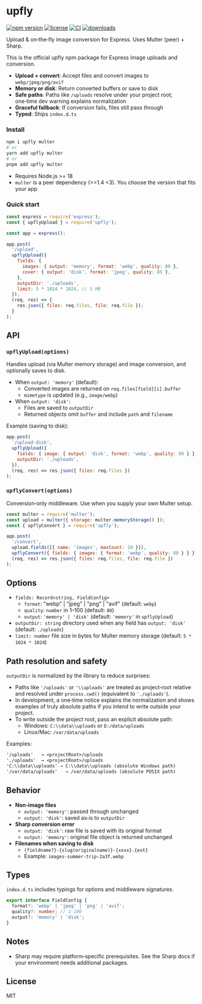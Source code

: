 # upfly

[![npm version](https://img.shields.io/npm/v/upfly.svg)](https://www.npmjs.com/package/upfly)
[![license](https://img.shields.io/badge/license-MIT-blue.svg)](LICENSE)
[![CI](https://github.com/ramin-010/upfly/actions/workflows/ci.yml/badge.svg)](https://github.com/ramin-010/upfly/actions/workflows/ci.yml)
[![downloads](https://img.shields.io/npm/dm/upfly.svg)](https://www.npmjs.com/package/upfly)

Upload & on‑the‑fly image conversion for Express. Uses Multer (peer) + Sharp.

This is the official upfly npm package for Express image uploads and conversion.

- **Upload + convert**: Accept files and convert images to `webp/jpeg/png/avif`
- **Memory or disk**: Return converted buffers or save to disk
- **Safe paths**: Paths like `/uploads` resolve under your project root; one‑time dev warning explains normalization
- **Graceful fallback**: If conversion fails, files still pass through
- **Typed**: Ships `index.d.ts`

### Install

```bash
npm i upfly multer
# or
yarn add upfly multer
# or
pnpm add upfly multer
```

- Requires Node.js >= 18
- `multer` is a peer dependency (>=1.4 <3). You choose the version that fits your app

### Quick start

```js
const express = require('express');
const { upflyUpload } = require('upfly');

const app = express();

app.post(
  '/upload',
  upflyUpload({
    fields: {
      images: { output: 'memory', format: 'webp', quality: 80 },
      cover: { output: 'disk', format: 'jpeg', quality: 85 },
    },
    outputDir: './uploads',
    limit: 5 * 1024 * 1024, // 5 MB
  }),
  (req, res) => {
    res.json({ files: req.files, file: req.file });
  }
);
```

## API

### `upflyUpload(options)`
Handles upload (via Multer memory storage) and image conversion, and optionally saves to disk.

- When `output: 'memory'` (default):
  - Converted images are returned on `req.files[field][i].buffer`
  - `mimetype` is updated (e.g., `image/webp`)
- When `output: 'disk'`:
  - Files are saved to `outputDir`
  - Returned objects omit `buffer` and include `path` and `filename`

Example (saving to disk):
```js
app.post(
  '/upload-disk',
  upflyUpload({
    fields: { image: { output: 'disk', format: 'webp', quality: 80 } },
    outputDir: './uploads',
  }),
  (req, res) => res.json({ files: req.files })
);
```

### `upflyConvert(options)`
Conversion‑only middleware. Use when you supply your own Multer setup.

```js
const multer = require('multer');
const upload = multer({ storage: multer.memoryStorage() });
const { upflyConvert } = require('upfly');

app.post(
  '/convert',
  upload.fields([{ name: 'images', maxCount: 10 }]),
  upflyConvert({ fields: { images: { format: 'webp', quality: 80 } } }),
  (req, res) => res.json({ files: req.files, file: req.file })
);
```

## Options
- `fields: Record<string, FieldConfig>`
  - `format`: "webp" | "jpeg" | "png" | "avif" (default: `webp`)
  - `quality`: `number` in 1–100 (default: `80`)
  - `output`: `'memory' | 'disk'` (default: `'memory'` in `upflyUpload`)
- `outputDir: string` directory used when any field has `output: 'disk'` (default: `./uploads`)
- `limit: number` file size in bytes for Multer memory storage (default: `5 * 1024 * 1024`)

## Path resolution and safety
`outputDir` is normalized by the library to reduce surprises:

- Paths like `'/uploads'` or `'\\uploads'` are treated as project‑root relative and resolved under `process.cwd()` (equivalent to `'./uploads'`).
- In development, a one‑time notice explains the normalization and shows examples of truly absolute paths if you intend to write outside your project.
- To write outside the project root, pass an explicit absolute path:
  - Windows: `C:\\data\\uploads` or `D:/data/uploads`
  - Linux/Mac: `/var/data/uploads`

Examples:
```txt
'/uploads'   → <projectRoot>/uploads
'./uploads'  → <projectRoot>/uploads
'C:\\data\\uploads' → C:\\data\\uploads (absolute Windows path)
'/var/data/uploads'   → /var/data/uploads (absolute POSIX path)
```

## Behavior
- **Non‑image files**
  - `output: 'memory'`: passed through unchanged
  - `output: 'disk'`: saved as‑is to `outputDir`
- **Sharp conversion error**
  - `output: 'disk'`: raw file is saved with its original format
  - `output: 'memory'`: original file object is returned unchanged
- **Filenames when saving to disk**
  - `{fieldname?}-{slug(originalname)}-{xxxx}.{ext}`
  - Example: `images-summer-trip-2a3f.webp`

## Types
`index.d.ts` includes typings for options and middleware signatures.

```ts
export interface FieldConfig {
  format?: 'webp' | 'jpeg' | 'png' | 'avif';
  quality?: number; // 1-100
  output?: 'memory' | 'disk';
}
```

## Notes
- Sharp may require platform‑specific prerequisites. See the Sharp docs if your environment needs additional packages.

## License
MIT
